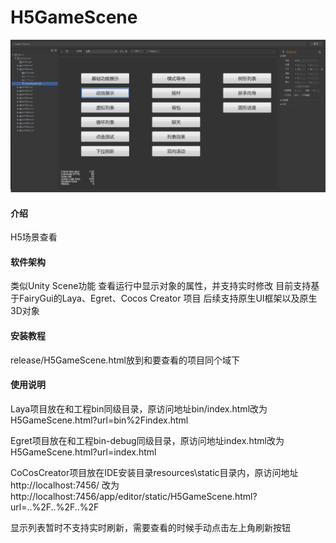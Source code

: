 # H5GameScene
![avatar](/image/cc.jpg)
#### 介绍
H5场景查看

#### 软件架构
类似Unity Scene功能 查看运行中显示对象的属性，并支持实时修改
目前支持基于FairyGui的Laya、Egret、Cocos Creator 项目
后续支持原生UI框架以及原生3D对象
#### 安装教程
release/H5GameScene.html放到和要查看的项目同个域下
 
#### 使用说明


Laya项目放在和工程bin同级目录，原访问地址bin/index.html改为H5GameScene.html?url=bin%2Findex.html

Egret项目放在和工程bin-debug同级目录，原访问地址index.html改为H5GameScene.html?url=index.html

CoCosCreator项目放在IDE安装目录resources\static目录内，原访问地址http://localhost:7456/ 改为 http://localhost:7456/app/editor/static/H5GameScene.html?url=..%2F..%2F..%2F

显示列表暂时不支持实时刷新，需要查看的时候手动点击左上角刷新按钮





